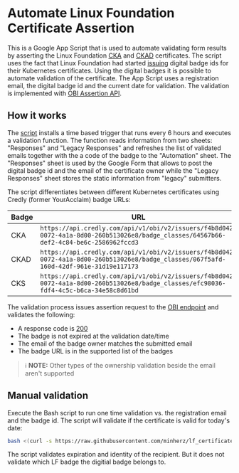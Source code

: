 # Automate Linux Foundation Certificate Assertion

This is a Google App Script that is used to automate validating form results by asserting the Linux Foundation  [CKA](https://training.linuxfoundation.org/certification/certified-kubernetes-administrator-cka/) and [CKAD](https://training.linuxfoundation.org/certification/certified-kubernetes-application-developer-ckad/) certificates.
The script uses the fact that Linux Foundation had started [issuing](https://training.linuxfoundation.org/badges/) digital badge ids for their Kubernetes certificates.
Using the digital badges it is possible to automate validation of the certificate. The App Script uses a registration email, the digital badge id and the current date for validation.
The validation is implemented with [OBI Assertion API](https://www.credly.com/docs/obi_specified_endpoints).

## How it works

The [script][] installs a time based trigger that runs every 6 hours and executes a validation function.
The function reads information from two sheets: "Responses" and "Legacy Responses" and refreshes the list of validated emails together with the a code of the badge to the "Automation" sheet.
The "Responses" sheet is used by the Google Form that allows to post the digital badge id and the email of the certificate owner while the "Legacy Responses" sheet stores the static information from "legacy" submitters.

The script differentiates between different Kubernetes certificates using Credly (former YourAcclaim) badge URLs:

| Badge | URL |
|---|---|
| CKA  | `https://api.credly.com/api/v1/obi/v2/issuers/f4b8d042-0072-4a1a-8d00-260b513026e8/badge_classes/64567b66-def2-4c84-be6c-2586962fccd3` |
| CKAD | `https://api.credly.com/api/v1/obi/v2/issuers/f4b8d042-0072-4a1a-8d00-260b513026e8/badge_classes/067f5afd-160d-42df-961e-31d19e117173` |
| CKS  | `https://api.credly.com/api/v1/obi/v2/issuers/f4b8d042-0072-4a1a-8d00-260b513026e8/badge_classes/efc98036-fdf4-4c5c-b6ca-34e58c8d61bd` |

The validation process issues assertion request to the [OBI endpoint](https://www.credly.com/docs/obi_specified_endpoints#get-badge-assertion) and validates the following:

- A response code is [200](https://developer.mozilla.org/en-US/docs/Web/HTTP/Status/200)
- The badge is not expired at the validation date/time
- The email of the badge owner matches the submitted email
- The badge URL is in the supported list of the badges

> :information_source: **NOTE:** Other types of the ownership validation beside the email aren't supported

## Manual validation

Execute the Bash script to run one time validation vs. the registration email and the badge id. The script will validate if the certificate is valid for today's date:

```bash
bash <(curl -s https://raw.githubusercontent.com/minherz/lf_certificate_assertion/master/validate.sh)
```

The script validates expiration and identity of the recipient. But it does not validate which LF badge the digitial badge belongs to.

[script]: https://github.com/minherz/lf_certificate_assertion/blob/master/AppScript/
